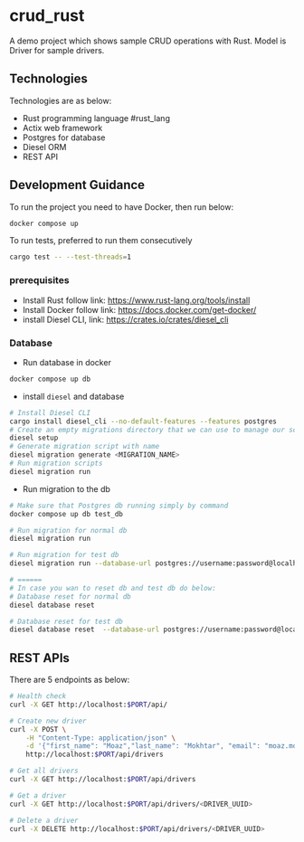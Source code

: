 # crud_rust

A demo project which shows sample CRUD operations with Rust.
Model is Driver for sample drivers.

## Technologies

Technologies are as below:

- Rust programming language #rust_lang
- Actix web framework
- Postgres for database
- Diesel ORM
- REST API

## Development Guidance

To run the project you need to have Docker, then run below:

```bash
docker compose up 
```

To run tests, preferred to run them consecutively

```bash
cargo test -- --test-threads=1
```

### prerequisites

- Install Rust follow link: <https://www.rust-lang.org/tools/install>
- Install Docker follow link: <https://docs.docker.com/get-docker/>
- install Diesel CLI, link: <https://crates.io/crates/diesel_cli>

### Database

- Run database in docker

```bash
docker compose up db
```

- install `diesel` and database 

```bash
# Install Diesel CLI
cargo install diesel_cli --no-default-features --features postgres
# Create an empty migrations directory that we can use to manage our schema
diesel setup
# Generate migration script with name
diesel migration generate <MIGRATION_NAME>
# Run migration scripts
diesel migration run
```

- Run migration to the db

```bash
# Make sure that Postgres db running simply by command
docker compose up db test_db

# Run migration for normal db
diesel migration run

# Run migration for test db
diesel migration run --database-url postgres://username:password@localhost:5433/test_db

# ======
# In case you wan to reset db and test db do below:
# Database reset for normal db
diesel database reset

# Database reset for test db
diesel database reset  --database-url postgres://username:password@localhost:5433/test_db
```

## REST APIs

There are 5 endpoints as below:

```bash
# Health check
curl -X GET http://localhost:$PORT/api/

# Create new driver
curl -X POST \
    -H "Content-Type: application/json" \
    -d '{"first_name": "Moaz","last_name": "Mokhtar", "email": "moaz.mokhtar@gmail.com", "phone": "0154864354"}' \
    http://localhost:$PORT/api/drivers

# Get all drivers
curl -X GET http://localhost:$PORT/api/drivers

# Get a driver
curl -X GET http://localhost:$PORT/api/drivers/<DRIVER_UUID>

# Delete a driver
curl -X DELETE http://localhost:$PORT/api/drivers/<DRIVER_UUID>


```